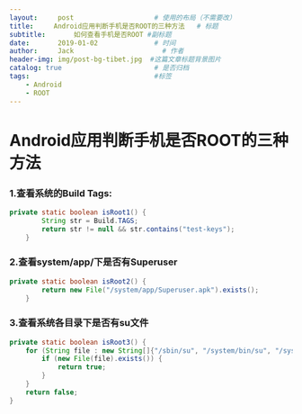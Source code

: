 ```yaml
---
layout:     post                    # 使用的布局（不需要改）
title:     Android应用判断手机是否ROOT的三种方法   # 标题 
subtitle:       如何查看手机是否ROOT #副标题
date:       2019-01-02              # 时间
author:     Jack                      # 作者
header-img: img/post-bg-tibet.jpg  #这篇文章标题背景图片
catalog: true                       # 是否归档
tags:                               #标签
    - Android 
    - ROOT
---
```


# Android应用判断手机是否ROOT的三种方法

### 1.查看系统的Build Tags:

```java
private static boolean isRoot1() {
        String str = Build.TAGS;
        return str != null && str.contains("test-keys");
    }
```

### 2.查看system/app/下是否有Superuser

```java
private static boolean isRoot2() {
        return new File("/system/app/Superuser.apk").exists();
    }
```

### 3.查看系统各目录下是否有su文件

```java
private static boolean isRoot3() {
    for (String file : new String[]{"/sbin/su", "/system/bin/su", "/system/xbin/su", "/data/local/xbin/su", "/data/local/bin/su", "/system/sd/xbin/su", "/system/bin/failsafe/su", "/data/local/su"}) {
        if (new File(file).exists()) {
            return true;
        }
    }
    return false;
}
```

